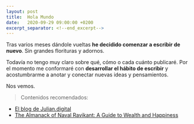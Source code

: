```yaml
---
layout: post
title:  Hola Mundo
date:   2020-09-29 09:00:00 +0200
excerpt_separator: <!--end_excerpt-->
---
```


Tras varios meses dándole vueltas **he decidido comenzar a escribir de nuevo**. Sin grandes florituras y adornos.

Todavía no tengo muy claro sobre qué, cómo o cada cuánto publicaré. Por el momento me conformaré con **desarrollar el hábito de escribir** y acostumbrarme a anotar y conectar nuevas ideas y pensamientos.

Nos vemos.

> Contenidos recomendados:
  * [El blog de Julian.digital](https://julian.digital/)
  * [The Almanack of Naval Ravikant: A Guide to Wealth and Happiness](https://www.navalmanack.com/)
